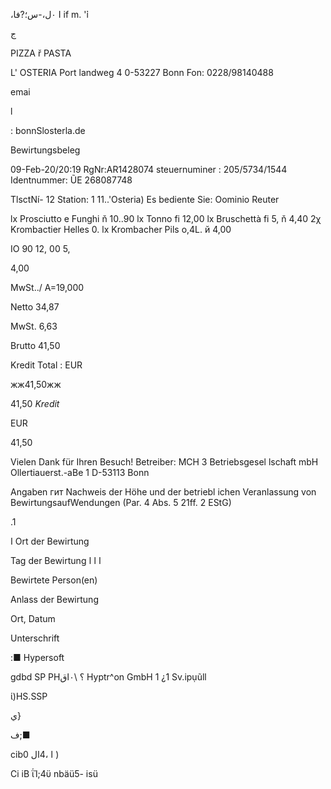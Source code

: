 ،٠ل،-س؛?فا
I
if
m. 'ỉ

ج

PIZZA  ř  PASTA

L'  OSTERIA
Port landweg  4
0-53227  Bonn
Fon:  0228/98140488

emai

l

:  bonnSlosterla.de

Bewirtungsbeleg

09-Feb-20/20:19  RgNr:AR1428074
steuernuminer :  205/5734/1544
Identnummer:  ŨE  268087748

TlsctNí-  12
Station:  1  11..'Osteria)
Es  bediente  Sie:  Oominio  Reuter

lx  Prosciutto  e  Funghi  ň  10..90
lx  Tonno
fi 12,00
lx  Bruschettà
fi 5,
ň  4,40
2χ  Krombactier  Helles  0.
lx  Krombacher  Pils  о,4L.  й  4,00

IO  90
12, 00
5,

4,00

MwSt../
A=19,000

Netto
34,87

MwSt.
6,63

Brutto
41,50

Kredit  Total :  EUR

жж41,50жж

41,50  *Kredit*

EUR

41,50

Vielen  Dank  für  Ihren  Besuch!
Betreiber:
MCH  3  Betriebsgesel lschaft  mbH
Ollertiauerst.-aBe  1
D-53113  Bonn

Angaben  гит  Nachweis  der  Höhe  und
der  betriebl ichen  Veranlassung  von
BewirtungsaufWendungen
(Par.  4  Abs.  5  21ff.  2  EStG)

.1

ا  Ort  der  Bewirtung

Tag  der
Bewirtung  ا
ا
ا

Bewirtete  Person(en)

Anlass  der  Bewirtung

Ort, Datum

Unterschrift

:■  Hypersoft

gdbd  SP
ΡΗ؟
 \٠اق
Hyptr^on  GmbH  1  ¿1  Sv.ipụũll

ί)HS.SSP

 ي}

ف;■

cib0  ا
 ،4ال
 )

Ci iB
ΐΊ;4ϋ nbäü5- isü

